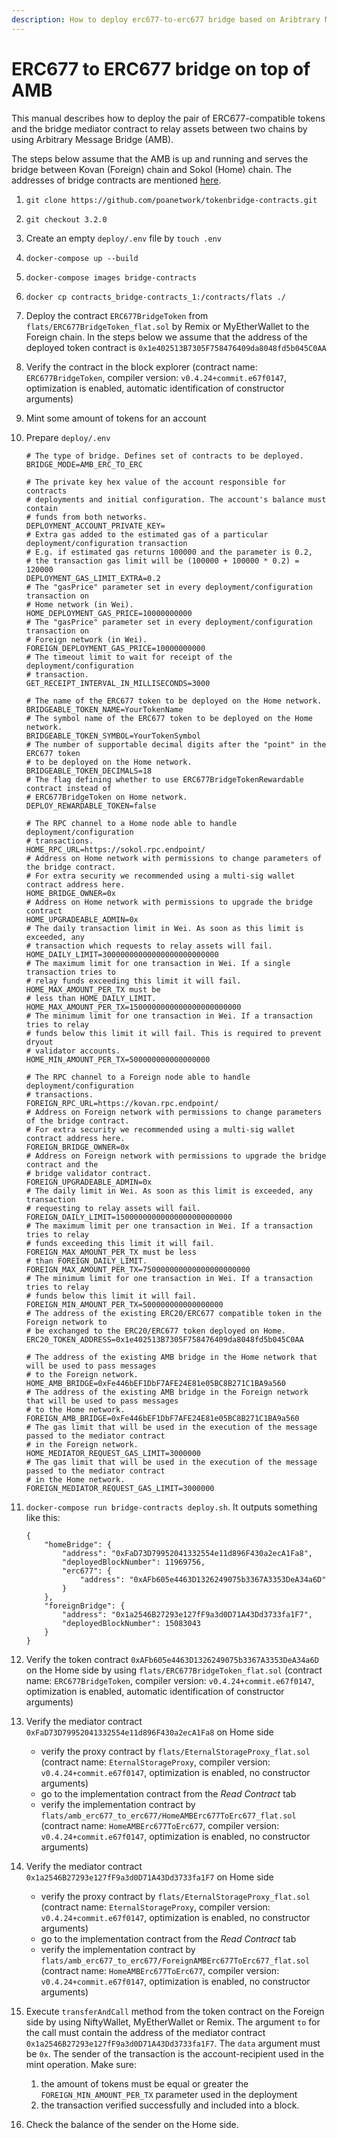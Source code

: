```yaml
---
description: How to deploy erc677-to-erc677 bridge based on Aribtrary Message Bridge
---
```


# ERC677 to ERC677 bridge on top of AMB



This manual describes how to deploy the pair of ERC677-compatible tokens and the bridge mediator contract to relay assets between two chains by using Arbitrary Message Bridge \(AMB\).

The steps below assume that the AMB is up and running and serves the bridge between Kovan \(Foreign\) chain and Sokol \(Home\) chain. The addresses of bridge contracts are mentioned [here](https://docs.tokenbridge.net/amb-bridge/how-to-use-cryptokitties-bridge#deployed-amb-bridge-contracts).

1. `git clone https://github.com/poanetwork/tokenbridge-contracts.git`
2. `git checkout 3.2.0`
3. Create an empty `deploy/.env` file by `touch .env`
4. `docker-compose up --build`
5. `docker-compose images bridge-contracts`
6. `docker cp contracts_bridge-contracts_1:/contracts/flats ./`
7. Deploy the contract `ERC677BridgeToken` from `flats/ERC677BridgeToken_flat.sol` by Remix or MyEtherWallet to the Foreign chain. In the steps below we assume that the address of the deployed token contract is `0x1e402513B7305F758476409da8048fd5b045C0AA`
8. Verify the contract in the block explorer \(contract name: `ERC677BridgeToken`, compiler version: `v0.4.24+commit.e67f0147`, optimization is enabled, automatic identification of constructor arguments\)
9. Mint some amount of tokens for an account
10. Prepare `deploy/.env`

    ```text
    # The type of bridge. Defines set of contracts to be deployed.
    BRIDGE_MODE=AMB_ERC_TO_ERC

    # The private key hex value of the account responsible for contracts
    # deployments and initial configuration. The account's balance must contain
    # funds from both networks.
    DEPLOYMENT_ACCOUNT_PRIVATE_KEY=
    # Extra gas added to the estimated gas of a particular deployment/configuration transaction
    # E.g. if estimated gas returns 100000 and the parameter is 0.2,
    # the transaction gas limit will be (100000 + 100000 * 0.2) = 120000
    DEPLOYMENT_GAS_LIMIT_EXTRA=0.2
    # The "gasPrice" parameter set in every deployment/configuration transaction on
    # Home network (in Wei).
    HOME_DEPLOYMENT_GAS_PRICE=10000000000
    # The "gasPrice" parameter set in every deployment/configuration transaction on
    # Foreign network (in Wei).
    FOREIGN_DEPLOYMENT_GAS_PRICE=10000000000
    # The timeout limit to wait for receipt of the deployment/configuration
    # transaction.
    GET_RECEIPT_INTERVAL_IN_MILLISECONDS=3000

    # The name of the ERC677 token to be deployed on the Home network.
    BRIDGEABLE_TOKEN_NAME=YourTokenName
    # The symbol name of the ERC677 token to be deployed on the Home network.
    BRIDGEABLE_TOKEN_SYMBOL=YourTokenSymbol
    # The number of supportable decimal digits after the "point" in the ERC677 token
    # to be deployed on the Home network.
    BRIDGEABLE_TOKEN_DECIMALS=18
    # The flag defining whether to use ERC677BridgeTokenRewardable contract instead of
    # ERC677BridgeToken on Home network.
    DEPLOY_REWARDABLE_TOKEN=false

    # The RPC channel to a Home node able to handle deployment/configuration
    # transactions.
    HOME_RPC_URL=https://sokol.rpc.endpoint/
    # Address on Home network with permissions to change parameters of the bridge contract.
    # For extra security we recommended using a multi-sig wallet contract address here.
    HOME_BRIDGE_OWNER=0x
    # Address on Home network with permissions to upgrade the bridge contract
    HOME_UPGRADEABLE_ADMIN=0x
    # The daily transaction limit in Wei. As soon as this limit is exceeded, any
    # transaction which requests to relay assets will fail.
    HOME_DAILY_LIMIT=30000000000000000000000000
    # The maximum limit for one transaction in Wei. If a single transaction tries to
    # relay funds exceeding this limit it will fail. HOME_MAX_AMOUNT_PER_TX must be
    # less than HOME_DAILY_LIMIT.
    HOME_MAX_AMOUNT_PER_TX=1500000000000000000000000
    # The minimum limit for one transaction in Wei. If a transaction tries to relay
    # funds below this limit it will fail. This is required to prevent dryout
    # validator accounts.
    HOME_MIN_AMOUNT_PER_TX=500000000000000000

    # The RPC channel to a Foreign node able to handle deployment/configuration
    # transactions.
    FOREIGN_RPC_URL=https://kovan.rpc.endpoint/
    # Address on Foreign network with permissions to change parameters of the bridge contract.
    # For extra security we recommended using a multi-sig wallet contract address here.
    FOREIGN_BRIDGE_OWNER=0x
    # Address on Foreign network with permissions to upgrade the bridge contract and the
    # bridge validator contract.
    FOREIGN_UPGRADEABLE_ADMIN=0x
    # The daily limit in Wei. As soon as this limit is exceeded, any transaction
    # requesting to relay assets will fail.
    FOREIGN_DAILY_LIMIT=15000000000000000000000000
    # The maximum limit per one transaction in Wei. If a transaction tries to relay
    # funds exceeding this limit it will fail. FOREIGN_MAX_AMOUNT_PER_TX must be less
    # than FOREIGN_DAILY_LIMIT.
    FOREIGN_MAX_AMOUNT_PER_TX=750000000000000000000000
    # The minimum limit for one transaction in Wei. If a transaction tries to relay
    # funds below this limit it will fail.
    FOREIGN_MIN_AMOUNT_PER_TX=500000000000000000
    # The address of the existing ERC20/ERC677 compatible token in the Foreign network to
    # be exchanged to the ERC20/ERC677 token deployed on Home.
    ERC20_TOKEN_ADDRESS=0x1e402513B7305F758476409da8048fd5b045C0AA

    # The address of the existing AMB bridge in the Home network that will be used to pass messages
    # to the Foreign network.
    HOME_AMB_BRIDGE=0xFe446bEF1DbF7AFE24E81e05BC8B271C1BA9a560
    # The address of the existing AMB bridge in the Foreign network that will be used to pass messages
    # to the Home network.
    FOREIGN_AMB_BRIDGE=0xFe446bEF1DbF7AFE24E81e05BC8B271C1BA9a560
    # The gas limit that will be used in the execution of the message passed to the mediator contract
    # in the Foreign network.
    HOME_MEDIATOR_REQUEST_GAS_LIMIT=3000000
    # The gas limit that will be used in the execution of the message passed to the mediator contract
    # in the Home network.
    FOREIGN_MEDIATOR_REQUEST_GAS_LIMIT=3000000
    ```

11. `docker-compose run bridge-contracts deploy.sh`. It outputs something like this:

    ```text
    {
        "homeBridge": {
            "address": "0xFaD73D79952041332554e11d896F430a2ecA1Fa8",
            "deployedBlockNumber": 11969756,
            "erc677": {
                "address": "0xAFb605e4463D1326249075b3367A3353DeA34a6D"
            }
        },
        "foreignBridge": {
            "address": "0x1a2546B27293e127fF9a3d0D71A43Dd3733fa1F7",
            "deployedBlockNumber": 15083043
        }
    }
    ```

12. Verify the token contract `0xAFb605e4463D1326249075b3367A3353DeA34a6D` on the Home side by using `flats/ERC677BridgeToken_flat.sol` \(contract name: `ERC677BridgeToken`, compiler version: `v0.4.24+commit.e67f0147`, optimization is enabled, automatic identification of constructor arguments\)
13. Verify the mediator contract `0xFaD73D79952041332554e11d896F430a2ecA1Fa8` on Home side
    * verify the proxy contract by `flats/EternalStorageProxy_flat.sol` \(contract name: `EternalStorageProxy`, compiler version: `v0.4.24+commit.e67f0147`, optimization is enabled, no constructor arguments\)
    * go to the implementation contract from the _Read Contract_ tab
    * verify the implementation contract by `flats/amb_erc677_to_erc677/HomeAMBErc677ToErc677_flat.sol` \(contract name: `HomeAMBErc677ToErc677`, compiler version: `v0.4.24+commit.e67f0147`, optimization is enabled, no constructor arguments\)
14. Verify the mediator contract `0x1a2546B27293e127fF9a3d0D71A43Dd3733fa1F7` on Home side
    * verify the proxy contract by `flats/EternalStorageProxy_flat.sol` \(contract name: `EternalStorageProxy`, compiler version: `v0.4.24+commit.e67f0147`, optimization is enabled, no constructor arguments\)
    * go to the implementation contract from the _Read Contract_ tab
    * verify the implementation contract by `flats/amb_erc677_to_erc677/ForeignAMBErc677ToErc677_flat.sol` \(contract name: `HomeAMBErc677ToErc677`, compiler version: `v0.4.24+commit.e67f0147`, optimization is enabled, no constructor arguments\)
15. Execute `transferAndCall` method from the token contract on the Foreign side by using NiftyWallet, MyEtherWallet or Remix. The argument `to` for the call must contain the address of the mediator contract `0x1a2546B27293e127fF9a3d0D71A43Dd3733fa1F7`. The `data` argument must be `0x`. The sender of the transaction is the account-recipient used in the mint operation. Make sure:
    1. the amount of tokens must be equal or greater the `FOREIGN_MIN_AMOUNT_PER_TX` parameter used in the deployment
    2. the transaction verified successfully and included into a block.
16. Check the balance of the sender on the Home side.


